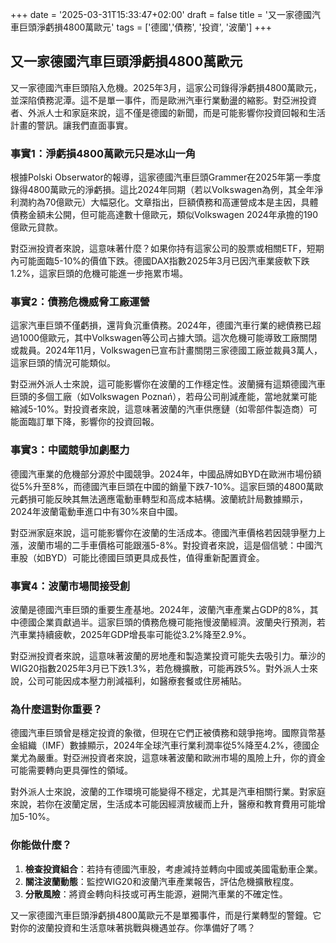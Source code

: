 +++
date = '2025-03-31T15:33:47+02:00'
draft = false
title = '又一家德國汽車巨頭淨虧損4800萬歐元'
tags = ['德國','債務', '投資', '波蘭']
+++

## 又一家德國汽車巨頭淨虧損4800萬歐元

又一家德國汽車巨頭陷入危機。2025年3月，這家公司錄得淨虧損4800萬歐元，並深陷債務泥潭。這不是單一事件，而是歐洲汽車行業動盪的縮影。對亞洲投資者、外派人士和家庭來說，這不僅是德國的新聞，而是可能影響你投資回報和生活計畫的警訊。讓我們直面事實。

### 事實1：淨虧損4800萬歐元只是冰山一角

根據Polski Obserwator的報導，這家德國汽車巨頭Grammer在2025年第一季度錄得4800萬歐元的淨虧損。這比2024年同期（若以Volkswagen為例，其全年淨利潤約為70億歐元）大幅惡化。文章指出，巨額債務和高運營成本是主因，具體債務金額未公開，但可能高達數十億歐元，類似Volkswagen 2024年承擔的190億歐元貸款。

對亞洲投資者來說，這意味著什麼？如果你持有這家公司的股票或相關ETF，短期內可能面臨5-10%的價值下跌。德國DAX指數2025年3月已因汽車業疲軟下跌1.2%，這家巨頭的危機可能進一步拖累市場。

### 事實2：債務危機威脅工廠運營

這家汽車巨頭不僅虧損，還背負沉重債務。2024年，德國汽車行業的總債務已超過1000億歐元，其中Volkswagen等公司占據大頭。這次危機可能導致工廠關閉或裁員。2024年11月，Volkswagen已宣布計畫關閉三家德國工廠並裁員3萬人，這家巨頭的情況可能類似。

對亞洲外派人士來說，這可能影響你在波蘭的工作穩定性。波蘭擁有這類德國汽車巨頭的多個工廠（如Volkswagen Poznań），若母公司削減產能，當地就業可能縮減5-10%。對投資者來說，這意味著波蘭的汽車供應鏈（如零部件製造商）可能面臨訂單下降，影響你的投資回報。

### 事實3：中國競爭加劇壓力

德國汽車業的危機部分源於中國競爭。2024年，中國品牌如BYD在歐洲市場份額從5%升至8%，而德國汽車巨頭在中國的銷量下跌7-10%。這家巨頭的4800萬歐元虧損可能反映其無法適應電動車轉型和高成本結構。波蘭統計局數據顯示，2024年波蘭電動車進口中有30%來自中國。

對亞洲家庭來說，這可能影響你在波蘭的生活成本。德國汽車價格若因競爭壓力上漲，波蘭市場的二手車價格可能跟漲5-8%。對投資者來說，這是個信號：中國汽車股（如BYD）可能比德國巨頭更具成長性，值得重新配置資金。

### 事實4：波蘭市場間接受創

波蘭是德國汽車巨頭的重要生產基地。2024年，波蘭汽車產業占GDP的8%，其中德國企業貢獻過半。這家巨頭的債務危機可能拖慢波蘭經濟。波蘭央行預測，若汽車業持續疲軟，2025年GDP增長率可能從3.2%降至2.9%。

對亞洲投資者來說，這意味著波蘭的房地產和製造業投資可能失去吸引力。華沙的WIG20指數2025年3月已下跌1.3%，若危機擴散，可能再跌5%。對外派人士來說，公司可能因成本壓力削減福利，如醫療套餐或住房補貼。

### 為什麼這對你重要？

德國汽車巨頭曾是穩定投資的象徵，但現在它們正被債務和競爭拖垮。國際貨幣基金組織（IMF）數據顯示，2024年全球汽車行業利潤率從5%降至4.2%，德國企業尤為嚴重。對亞洲投資者來說，這意味著波蘭和歐洲市場的風險上升，你的資金可能需要轉向更具彈性的領域。

對外派人士來說，波蘭的工作環境可能變得不穩定，尤其是汽車相關行業。對家庭來說，若你在波蘭定居，生活成本可能因經濟放緩而上升，醫療和教育費用可能增加5-10%。

### 你能做什麼？

1. **檢查投資組合**：若持有德國汽車股，考慮減持並轉向中國或美國電動車企業。  
2. **關注波蘭動態**：監控WIG20和波蘭汽車產業報告，評估危機擴散程度。  
3. **分散風險**：將資金轉向科技或可再生能源，避開汽車業的不確定性。  

又一家德國汽車巨頭淨虧損4800萬歐元不是單獨事件，而是行業轉型的警鐘。它對你的波蘭投資和生活意味著挑戰與機遇並存。你準備好了嗎？